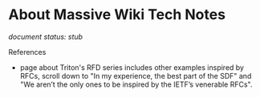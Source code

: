 # About Massive Wiki Tech Notes

_document status: stub_

References

- page about Triton's RFD series includes other examples inspired by RFCs, scroll down to "In my experience, the best part of the SDF" and "We aren’t the only ones to be inspired by the IETF’s venerable RFCs".
